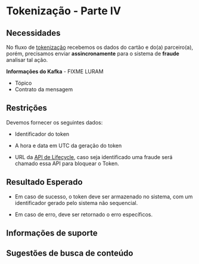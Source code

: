 # Tokenização - Parte IV

## Necessidades

No fluxo de [tokenização](005-tokenizacao-parte-I.md) recebemos os dados do cartão e do(a) parceiro(a), porém, precisamos 
enviar **assincronamente** para o sistema de **fraude** analisar tal ação.

**Informações do Kafka** - FIXME LURAM

- Tópico
- Contrato da mensagem 
   
## Restrições

Devemos fornecer os seguintes dados:

- Identificador do token

- A hora e data em UTC da geração do token

- URL da [API de Lifecycle](020-token-lifecycle.md), caso seja identificado uma fraude será chamado essa API para 
bloquear o Token.

## Resultado Esperado

- Em caso de sucesso, o token deve ser armazenado no sistema, com um identificador gerado pelo sistema não sequencial.

- Em caso de erro, deve ser retornado o erro específicos.

## Informações de suporte

## Sugestões de busca de conteúdo